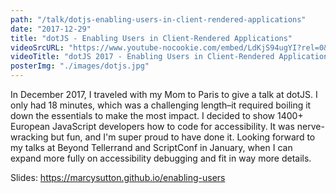 ```yaml
---
path: "/talk/dotjs-enabling-users-in-client-rendered-applications"
date: "2017-12-29"
title: "dotJS - Enabling Users in Client-Rendered Applications"
videoSrcURL: "https://www.youtube-nocookie.com/embed/LdKjS94ugYI?rel=0&amp;showinfo=0"
videoTitle: "dotJS 2017 - Enabling Users in Client-Rendered Applications on YouTube"
posterImg: "./images/dotjs.jpg"
---
```


In December 2017, I traveled with my Mom to Paris to give a talk at dotJS. I only had 18 minutes, which was a challenging length–it required boiling it down the essentials to make the most impact. I decided to show 1400+ European JavaScript developers how to code for accessibility. It was nerve-wracking but fun, and I'm super proud to have done it. Looking forward to my talks at Beyond Tellerrand and ScriptConf in January, when I can expand more fully on accessibility debugging and fit in way more details.

Slides: <a href="https://marcysutton.github.io/enabling-users/">https://marcysutton.github.io/enabling-users</a>
